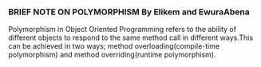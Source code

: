 ### BRIEF NOTE ON POLYMORPHISM By Elikem and EwuraAbena 
Polymorphism in Object Oriented Programming refers to the ability of different objects to respond to the same method call in different ways.This can be achieved in two ways; method overloading(compile-time polymorphism) and method overriding(runtime polymorphism).